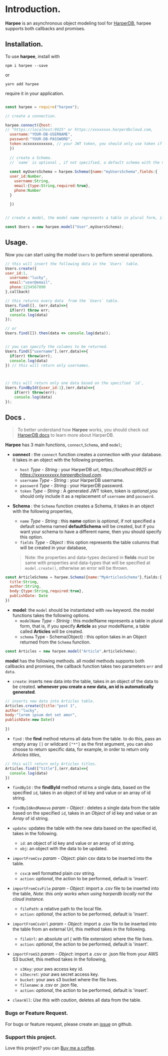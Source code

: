 
# Introduction.
**Harpee** is an asynchronous object modeling tool for [HarperDB](https://harperdb.io/?utm_source=luckyvictory), harpee supports both callbacks and promises.


## Installation.
To use **harpee**, install with

`npm i harpee --save`

or 

`yarn add harpee`

require it in your application.

```js

const harpee = require("harpee");

// create a connection.

harpee.connect({host:
// "https://localhost:9925" or https://xxxxxxxx.harperdbcloud.com,
  username:"YOUR-DB-USERNAME",
  password:"YOUR-DB-PASSWORD",
  token:xcxxxxxxxxxxx, // your JWT token, you should only use token if no `username` and `password`.
  })
  
  // create a Schema.
  // `name` is optional , if not specified, a default schema with the name `defaultSchema` will be created.
  
  const myUsersSchema = harpee.Schema({name:"myUsersSchema",fields:{
  user_id:Number,
    username:String,
    email:{type:String,required:true},
    phone:Number
  }
    
  })


// create a model, the model name represents a table in plural form, if you declare "User" as your model name, a table of "Users" will be created.

const Users = new harpee.model("User",myUsersSchema);

```
## Usage.
Now you can start using the model `Users` to perform several operations.
```js
// this will insert the following data in the `Users` table.
Users.create({
user_id:1,
  username:"lucky",
  email:"user@email",
  phone:1234567890
},callback)

```
```js
// this returns every data  from the `Users` table.
Users.find([], (err,data)=>{
  if(err) throw err;
  console.log(data)
});

// or
Users.find([]).then(data => console.log(data));


// you can specify the columns to be returned.
Users.find(["username"],(err,data)=>{
  if(err) throw(err);
  console.log(data)
}) // this will return only usernames.



// this will return only one data based on the specified `id`,
Users.findById({user_id:1},(err,data)=>{
    if(err) throw(err);
    console.log(data)
});

```
## Docs .
> To better understand how **Harpee** works, you should check out [HarperDB docs](https://harperdb.io/docs/overview/?utm_source=luckyvictory) to learn more about HarperDB.


**Harpee** has 3 main functions, `connect`,`Schema`, and `model`;
- **connect** : the `connect` function creates a connection with your database. it takes in an object with the following properties.
  - `host` *Type - String* : your HarperDB url, *https://localhost:9925* or *https://xxxxxxxxxx.harperdbcloud.com*.
  - `username` *Type - String* : your HarperDB username.
  - `password` *Type - String* : your HarperDB password.
  - `token` *Type - String* : A generated JWT token, token is *optional*,you should only include it as a replacement of `username` and `password`. 

- **Schema** : the `Schema` function creates a Schema, it takes in an object with the following properties, 
   - `name` *Type - String* : this **name** option is *optional*, if not specified a default schema named **defaultSchema** will be created, but if you want your schema to have a different name, then you should specify this option. 
   - `fields` *Type - Object* : this option represents the table columns that will be created in your database,
  > Note: the properties and data-types declared in **fields** must be same with properties and data-types that will be specified at `model.create()`, otherwise an error will be thrown. 
```js
const ArticleSchema = harpee.Schema({name:"MyArticlesSchema"},fields:{
  title:String,
  author:String,
  body:{type:String,required:true},
  publishDate: Date
})
```
 
- **model**: the `model` should be instantiated with `new` keyword. the model functions takes the following options.
  - `modelName` *Type - Striníg* : this modelName represents a table in plural form, that is, if you specify **Article** as your modelName, a table called **Articles** will be created.
  - `schema` Type - Schema(Object) : this option takes in an Object returned from the `Schema` function.
```js
const Articles = new harpee.model("Article",ArticleSchema);

```

   **model** has the following methods. all model methods supports both callbacks and promises, the callback function takes two parameters `err` and `data`.
  - `create`: inserts new data into the table, takes in an object of the data to be created. **whenever you create a new data, an id is automatically generated**.

  ```js
  // inserts new data into Articles table.
  Articles.create({title:"post 1", 
  author:"lucky",
  body:"lorem ipsum dot set amor",
  publishDate:new Date()
    
  })
  ```
  - `find` : the **find** method returns all data from the table. to do this, pass an empty array `[]` or wildcard `["*"]` as the first argument, you can also choose to return specific data, for example, in order to return only *Articles titles*, 
  ```js
  // this will return only Articles titles.
  Articles.find(["title"],(err,data)=>{
    console.log(data)
  })
  ```
  - `findById` : the **findById** method returns a single data, based on the specified `id`, takes in an object of id key and value or an array of id string. 
  - `findByIdAndRemove` *param - Object* : deletes a single data from the table based on the specified `id`, takes in an *Object* of id key and value or an *Array* of id string.
  - `update`: updates the table with the new data based on the specified id, takes in the following.
    - `id`: an object of id key and value or an array of id string.
    - `obj`: an object with the data to be updated.
  - `importFromCsv` *param - Object*: plain csv data to be inserted into the table.
    - `csv`:a well formatted plain csv string.   
    - `action`: *optional*, the action to be performed, default is 'insert'.

  - `importFromCsvFile` *param - Object*: import a .csv file to be inserted into the table, *Note: this only works when using harperdb locally not the cloud instance*.
    - `filePath`: a relative path to the local file. 
    - `action`: *optional*, the action to be performed, default is 'insert'.
 
  - `importFromCsvUrl` *param - Object*: import a .csv file to be inserted into the table from an external Url, this method takes in the following.
    - `fileUrl`: an absolute url ( with file extension) where the file lives.
    - `action`: *optional*, the action to be performed, default is 'insert'.
  - `importFromS3` *param - Object*: import a .csv or .json file from your AWS S3 bucket, this method takes in the following,
    - `s3Key`: your aws access key id.
    - `s3Secret`: your aws secret access key.
    - `bucket`: your aws s3 bucket where the file lives.
    - `filename`: a .csv or .json file.
    - `action`: *optional*, the action to be performed, default is 'insert'.
  - `clearAll`: *Use this with caution*, deletes all data from the table.
### Bugs or Feature Request.
For bugs or feature request, please create an [issue](https://github.com/lucky-victory/harpee/issues) on github.

### Support this project.
Love this project? you can [Buy me a coffee](https://buymeacoffee.com/luckyvictory).